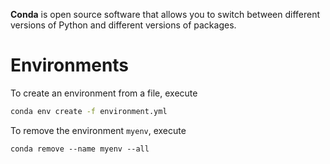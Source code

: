**Conda** is open source software that allows you to switch between different versions of Python and different versions of packages. 
# Environments

To create an environment from a file, execute

```sh
conda env create -f environment.yml
```

To remove the environment `myenv`, execute

```
conda remove --name myenv --all
```